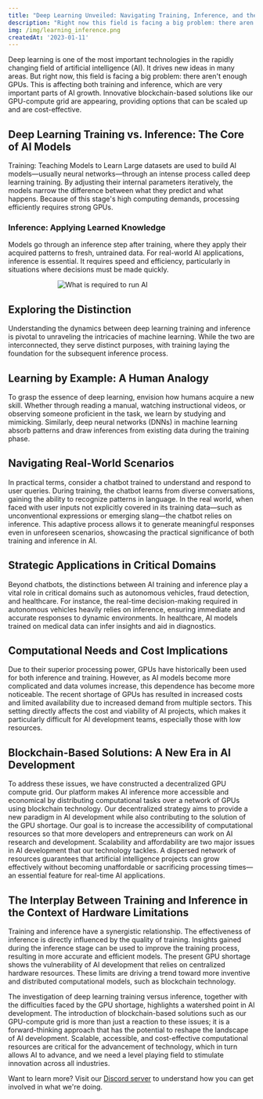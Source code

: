 ```yaml
---
title: "Deep Learning Unveiled: Navigating Training, Inference, and the GPU Shortage Dilemma"
description: "Right now this field is facing a big problem: there aren't enough GPUs"
img: /img/learning_inference.png
createdAt: '2023-01-11'
---
```

Deep learning is one of the most important technologies in the rapidly changing field of artificial intelligence (AI). It drives new ideas in many areas. But right now, this field is facing a big problem: there aren't enough GPUs. This is affecting both training and inference, which are very important parts of AI growth. Innovative blockchain-based solutions like our GPU-compute grid are appearing, providing options that can be scaled up and are cost-effective.

## Deep Learning Training vs. Inference: The Core of AI Models
Training: Teaching Models to Learn
Large datasets are used to build AI models—usually neural networks—through an intense process called deep learning training. By adjusting their internal parameters iteratively, the models narrow the difference between what they predict and what happens. Because of this stage's high computing demands, processing efficiently requires strong GPUs.

### Inference: Applying Learned Knowledge
Models go through an inference step after training, where they apply their acquired patterns to fresh, untrained data. For real-world AI applications, inference is essential. It requires speed and efficiency, particularly in situations where decisions must be made quickly.

<div style="width: 60%; margin: 0 auto;">
<img alt="What is required to run AI" src="/img/inference_training.png" />
</div>

## Exploring the Distinction
Understanding the dynamics between deep learning training and inference is pivotal to unraveling the intricacies of machine learning. While the two are interconnected, they serve distinct purposes, with training laying the foundation for the subsequent inference process. 

## Learning by Example: A Human Analogy
To grasp the essence of deep learning, envision how humans acquire a new skill. Whether through reading a manual, watching instructional videos, or observing someone proficient in the task, we learn by studying and mimicking. Similarly, deep neural networks (DNNs) in machine learning absorb patterns and draw inferences from existing data during the training phase.

## Navigating Real-World Scenarios
In practical terms, consider a chatbot trained to understand and respond to user queries. During training, the chatbot learns from diverse conversations, gaining the ability to recognize patterns in language. In the real world, when faced with user inputs not explicitly covered in its training data—such as unconventional expressions or emerging slang—the chatbot relies on inference. This adaptive process allows it to generate meaningful responses even in unforeseen scenarios, showcasing the practical significance of both training and inference in AI.

## Strategic Applications in Critical Domains
Beyond chatbots, the distinctions between AI training and inference play a vital role in critical domains such as autonomous vehicles, fraud detection, and healthcare. For instance, the real-time decision-making required in autonomous vehicles heavily relies on inference, ensuring immediate and accurate responses to dynamic environments. In healthcare, AI models trained on medical data can infer insights and aid in diagnostics.

## Computational Needs and Cost Implications
Due to their superior processing power, GPUs have historically been used for both inference and training. However, as AI models become more complicated and data volumes increase, this dependence has become more noticeable. The recent shortage of GPUs has resulted in increased costs and limited availability due to increased demand from multiple sectors. This setting directly affects the cost and viability of AI projects, which makes it particularly difficult for AI development teams, especially those with low resources.

## Blockchain-Based Solutions: A New Era in AI Development
To address these issues, we have constructed a decentralized GPU compute grid. Our platform makes AI inference more accessible and economical by distributing computational tasks over a network of GPUs using blockchain technology. Our decentralized strategy aims to provide a new paradigm in AI development while also contributing to the solution of the GPU shortage. Our goal is to increase the accessibility of computational resources so that more developers and entrepreneurs can work on AI research and development. 
Scalability and affordability are two major issues in AI development that our technology tackles. A dispersed network of resources guarantees that artificial intelligence projects can grow effectively without becoming unaffordable or sacrificing processing times—an essential feature for real-time AI applications.

## The Interplay Between Training and Inference in the Context of Hardware Limitations
Training and inference have a synergistic relationship. The effectiveness of inference is directly influenced by the quality of training. Insights gained during the inference stage can be used to improve the training process, resulting in more accurate and efficient models. The present GPU shortage shows the vulnerability of AI development that relies on centralized hardware resources. These limits are driving a trend toward more inventive and distributed computational models, such as blockchain technology. 

The investigation of deep learning training versus inference, together with the difficulties faced by the GPU shortage, highlights a watershed point in AI development. The introduction of blockchain-based solutions such as our GPU-compute grid is more than just a reaction to these issues; it is a forward-thinking approach that has the potential to reshape the landscape of AI development. Scalable, accessible, and cost-effective computational resources are critical for the advancement of technology, which in turn allows AI to advance, and we need a level playing field to stimulate innovation across all industries. 

Want to learn more? Visit our [Discord server](https://discord.gg/Nosana) to understand how you can get involved in what we're doing. 